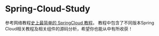 # Spring-Cloud-Study
参考网络教程[史上最简单的 SpringCloud 教程](https://juejin.im/entry/5b8cdb5b6fb9a01a143feb88)。
教程中包含了不同版本Spring Cloud相关教程及相关组件的源码分析，希望你也能从中有所收获！
